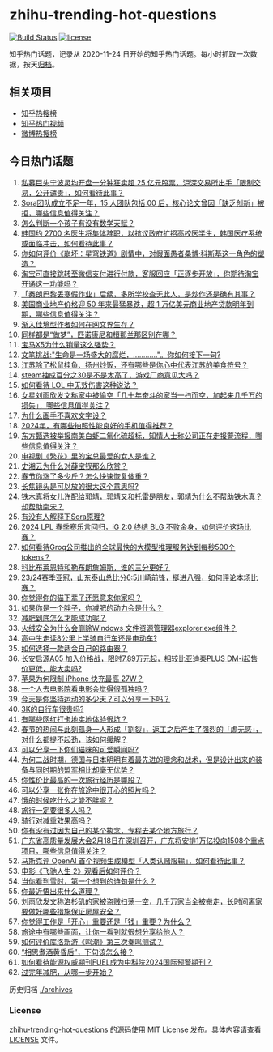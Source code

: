 # zhihu-trending-hot-questions

[![Build Status](https://github.com/justjavac/zhihu-trending-hot-questions/workflows/ci/badge.svg?branch=master)](https://github.com/justjavac/zhihu-trending-hot-questions/actions)
[![license](https://img.shields.io/github/license/justjavac/zhihu-trending-hot-questions)](https://github.com/justjavac/zhihu-trending-hot-questions/blob/master/LICENSE)

知乎热门话题，记录从 2020-11-24
日开始的知乎热门话题。每小时抓取一次数据，按天[归档](./archives)。

## 相关项目

- [知乎热搜榜](https://github.com/justjavac/zhihu-trending-top-search)
- [知乎热门视频](https://github.com/justjavac/zhihu-trending-hot-video)
- [微博热搜榜](https://github.com/justjavac/weibo-trending-hot-search)

## 今日热门话题

<!-- BEGIN -->
<!-- 最后更新时间 Wed Feb 21 2024 05:15:32 GMT+0800 (China Standard Time) -->

1. [私募巨头宁波灵均开盘一分钟狂卖超 25 亿元股票，沪深交易所出手「限制交易，公开谴责」，如何看待此事？](https://www.zhihu.com/question/645111356)
1. [Sora团队成立不足一年，15 人团队包括 00 后，核心论文曾因「缺乏创新」被拒，哪些信息值得关注？](https://www.zhihu.com/question/644999399)
1. [怎么判断一个孩子有没有数学天赋？](https://www.zhihu.com/question/543229591)
1. [韩国约 2700 名医生将集体辞职，以抗议政府扩招高校医学生，韩国医疗系统或面临冲击，如何看待此事？](https://www.zhihu.com/question/644894524)
1. [你如何评价《崩坏：星穹铁道》剧情中，对假面愚者桑博·科斯基这一角色的塑造？](https://www.zhihu.com/question/644967641)
1. [淘宝可直接跳转至微信支付进行付款，客服回应「正逐步开放」，你期待淘宝开通这一功能吗？](https://www.zhihu.com/question/645074238)
1. [「秦朗巴黎丢寒假作业」后续，多所学校查无此人，是炒作还是确有其事？](https://www.zhihu.com/question/644865981)
1. [美国商业地产价格迎 50 年来最猛暴跌，超 1 万亿美元商业地产贷款明年到期，哪些信息值得关注？](https://www.zhihu.com/question/644972969)
1. [渐入佳境型作者如何在网文界生存？](https://www.zhihu.com/question/644813480)
1. [同样都是“做梦”，匹诺康尼和桓那兰那区别在哪？](https://www.zhihu.com/question/644734714)
1. [宝马X5为什么销量这么强势？](https://www.zhihu.com/question/643652573)
1. [文笔挑战:"生命是一场盛大的腐烂，…………"。你如何接下一句?](https://www.zhihu.com/question/640074013)
1. [江苏除了松鼠桂鱼、扬州炒饭，还有哪些是你心中代表江苏的美食符号？](https://www.zhihu.com/question/639792477)
1. [steam抽成百分之30是不是太高了，游戏厂商意见大吗？](https://www.zhihu.com/question/522861457)
1. [如何看待 LOL 中无效伤害这种说法？](https://www.zhihu.com/question/438457344)
1. [女星刘雨欣发文称家中被偷空「几十年奋斗的家当一扫而空，加起来几千万的损失」，哪些信息值得关注？](https://www.zhihu.com/question/644920608)
1. [为什么画手不喜欢文字设？](https://www.zhihu.com/question/606813279)
1. [2024年，有哪些拍照性能良好的手机值得推荐？](https://www.zhihu.com/question/637482412)
1. [东方甄选被举报南美白虾二氧化硫超标，知情人士称公司正在走报警流程，哪些信息值得关注？](https://www.zhihu.com/question/644999424)
1. [电视剧《繁花》里的宝总最爱的女人是谁？](https://www.zhihu.com/question/638339582)
1. [史湘云为什么对薛宝钗那么欣赏？](https://www.zhihu.com/question/639709800)
1. [春节你涨了多少斤？怎么快速恢复体重？](https://www.zhihu.com/question/644778990)
1. [长焦镜头是可以放的很大这个意思吗?](https://www.zhihu.com/question/636886381)
1. [铁木真将女儿许配给郭靖，郭靖又和托雷是朋友，郭靖为什么不帮助铁木真？却帮助南宋？](https://www.zhihu.com/question/524178544)
1. [有没有人解释下Sora原理?](https://www.zhihu.com/question/644790078)
1. [2024 LPL 春季赛乐言回归，iG 2:0 终结 BLG 不败金身，如何评价这场比赛？](https://www.zhihu.com/question/645088059)
1. [如何看待Groq公司推出的全球最快的大模型推理服务达到每秒500个tokens？](https://www.zhihu.com/question/645010090)
1. [科比布莱恩特和勒布朗詹姆斯，谁的三分更好？](https://www.zhihu.com/question/644932808)
1. [23/24赛季亚冠，山东泰山总比分6:5川崎前锋，挺进八强，如何评论本场比赛？](https://www.zhihu.com/question/645087655)
1. [你觉得你的猫下辈子还愿意来你家吗？](https://www.zhihu.com/question/644309831)
1. [如果你是一个胖子，你减肥的动力会是什么？](https://www.zhihu.com/question/644042197)
1. [减肥到底怎么才能成功呢？](https://www.zhihu.com/question/642967226)
1. [火绒安全为什么会删除Windows 文件资源管理器explorer.exe组件？](https://www.zhihu.com/question/642107690)
1. [高中生走读8公里上学骑自行车还是电动车?](https://www.zhihu.com/question/644639260)
1. [如何选择一款适合自己的路由器？](https://www.zhihu.com/question/642171333)
1. [长安启源A05 加入价格战，限时7.89万元起，相较比亚迪秦PLUS DM-i起售价更低，能大卖吗?](https://www.zhihu.com/question/644954983)
1. [苹果为何限制 iPhone 快充最高 27W？](https://www.zhihu.com/question/638489642)
1. [一个人去电影院看电影会觉得很孤独吗？](https://www.zhihu.com/question/641825716)
1. [今天是你坚持运动的多少天？可以分享一下吗？](https://www.zhihu.com/question/643044252)
1. [3K的自行车很贵吗?](https://www.zhihu.com/question/644431897)
1. [有哪些网红打卡地实地体验很坑？](https://www.zhihu.com/question/642213058)
1. [春节的热闹与此刻孤身一人形成「割裂」，返工之后产生了强烈的「虚无感」，对什么都提不起劲，该如何缓解？](https://www.zhihu.com/question/644731603)
1. [可以分享一下你们猫咪的可爱瞬间吗?](https://www.zhihu.com/question/375430831)
1. [为何二战时期，德国与日本明明有着最先进的理念和战术，但是设计出来的装备与同时期的盟军相比却毫无优势？](https://www.zhihu.com/question/644819384)
1. [你性价比最高的一次旅行经历是哪段？](https://www.zhihu.com/question/642212952)
1. [可以分享一张你在旅途中很开心的照片吗？](https://www.zhihu.com/question/641372484)
1. [饿的时候吃什么才能不胖呢？](https://www.zhihu.com/question/644256353)
1. [旅行一定要很多人吗？](https://www.zhihu.com/question/642931314)
1. [骑行对减重效果高吗？](https://www.zhihu.com/question/644141402)
1. [你有没有过因为自己的某个执念，专程去某个地方旅行？](https://www.zhihu.com/question/642212904)
1. [广东省高质量发展大会2月18日在深圳召开，广东将安排1万亿投向1508个重点项目，哪些信息值得关注？](https://www.zhihu.com/question/644729607)
1. [马斯克评 OpenAI 首个视频生成模型「人类认赌服输」，如何看待此事？](https://www.zhihu.com/question/644557239)
1. [电影《飞驰人生 2》观看后如何评价？](https://www.zhihu.com/question/644141554)
1. [当你看到雪时，第一个想到的诗句是什么？](https://www.zhihu.com/question/644921405)
1. [你最近悟出来什么道理？](https://www.zhihu.com/question/644705032)
1. [刘雨欣发文称洛杉矶的家被盗贼扫荡一空，几千万家当全被搬走，长时间离家要做好哪些措施保证房屋安全？](https://www.zhihu.com/question/644909966)
1. [你觉得工作是「开心」重要还是「钱」重要？为什么？](https://www.zhihu.com/question/644911189)
1. [旅途中有哪些画面，让你一看到就很想分享给他人？](https://www.zhihu.com/question/639184921)
1. [如何评价库洛新游《鸣潮》第三次奏鸣测试？](https://www.zhihu.com/question/644891170)
1. [“相思煮酒黄昏后”，下句该怎么接？](https://www.zhihu.com/question/645000497)
1. [如何看待能源权威期刊FUEL成为中科院2024国际预警期刊？](https://www.zhihu.com/question/644841120)
1. [过完年减肥，从哪一步开始？](https://www.zhihu.com/question/644787153)

<!-- END -->

历史归档 [./archives](./archives)

### License

[zhihu-trending-hot-questions](https://github.com/justjavac/zhihu-trending-hot-questions)
的源码使用 MIT License 发布。具体内容请查看 [LICENSE](./LICENSE) 文件。
